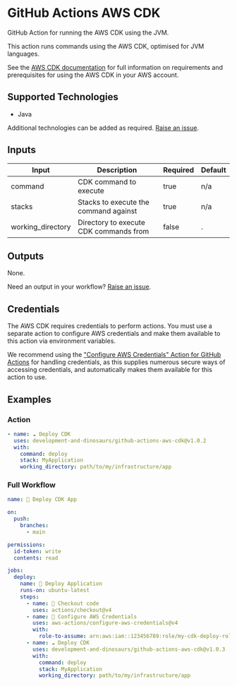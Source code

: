 # GitHub Actions AWS CDK

GitHub Action for running the AWS CDK using the JVM.

This action runs commands using the AWS CDK, optimised for JVM languages.

See the [AWS CDK documentation](https://aws.amazon.com/cdk/) for full information on requirements and prerequisites for
using the AWS CDK in your AWS account.

## Supported Technologies

- Java

Additional technologies can be added as
required. [Raise an issue](https://github.com/development-and-dinosaurs/github-actions-aws-cdk/issues/new).

## Inputs

| Input             | Description                            | Required | Default |
|-------------------|----------------------------------------|----------|---------|
| command           | CDK command to execute                 | true     | n/a     |
| stacks            | Stacks to execute the command against  | true     | n/a     |
| working_directory | Directory to execute CDK commands from | false    | .       |

## Outputs

None. 

Need an output in your workflow? [Raise an issue](https://github.com/development-and-dinosaurs/github-actions-aws-cdk/issues/new).

## Credentials 

The AWS CDK requires credentials to perform actions. You must use a separate action to configure AWS credentials and make them available to this action via environment variables. 

We recommend using the ["Configure AWS Credentials" Action for GitHub Actions](https://github.com/marketplace/actions/configure-aws-credentials-action-for-github-actions) for handling credentials, as this supplies numerous secure ways of accessing credentials, and automatically makes them available for this action to use. 

## Examples

### Action
```yaml
- name: ☁️ Deploy CDK
  uses: development-and-dinosaurs/github-actions-aws-cdk@v1.0.2
  with:
    command: deploy
    stack: MyApplication
    working_directory: path/to/my/infrastructure/app
```

### Full Workflow
```yaml
name: 🚀 Deploy CDK App

on:
  push:
    branches:
      - main

permissions:
  id-token: write
  contents: read

jobs:
  deploy:
    name: 🚀 Deploy Application
    runs-on: ubuntu-latest
    steps:
      - name: 🛒 Checkout code
        uses: actions/checkout@v4
      - name: 🔑 Configure AWS Credentials
        uses: aws-actions/configure-aws-credentials@v4
        with:
          role-to-assume: arn:aws:iam::123456789:role/my-cdk-deploy-role
      - name: ☁️ Deploy CDK
        uses: development-and-dinosaurs/github-actions-aws-cdk@v1.0.3
        with:
          command: deploy
          stack: MyApplication
          working_directory: path/to/my/infrastructure/app
```
